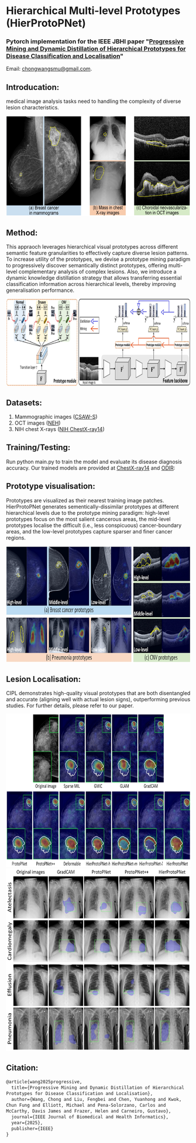 # Hierarchical Multi-level Prototypes (HierProtoPNet)

### Pytorch implementation for the IEEE JBHI paper "[Progressive Mining and Dynamic Distillation of Hierarchical Prototypes for Disease Classification and Localisation](https://ieeexplore.ieee.org/abstract/document/10955117)"
Email: chongwangsmu@gmail.com.

## Introducation:

medical image analysis tasks need to handling the complexity of diverse lesion characteristics.

<div align=center>
<img width="630" height="275" src="https://github.com/cwangrun/HierProtoPNet/blob/master/img/intro.png"/></dev>
</div>

## Method:
This appraoch leverages hierarchical visual prototypes across different semantic feature granularities to effectively capture diverse lesion patterns. 
To increase utility of the prototypes, we devise a prototype mining paradigm to progressively discover semantically distinct prototypes, offering multi-level complementary analysis of complex lesions. 
Also, we introduce a dynamic knowledge distillation strategy that allows transferring essential classification information across hierarchical levels, thereby improving generalisation performance. 

<div align=center>
<img width="900" height="240" src="https://github.com/cwangrun/HierProtoPNet/blob/master/img/arch.png"/></dev>
</div>


## Datasets:
1. Mammographic images ([CSAW-S](https://github.com/ChrisMats/CSAW-S))
2. OCT images ([NEH](https://data.mendeley.com/datasets/8kt969dhx6/1))
3. NIH chest X-rays ([NIH ChestX-ray14](https://www.kaggle.com/datasets/nih-chest-xrays/data))


## Training/Testing:
Run python main.py to train the model and evaluate its disease diagnosis accuracy.
Our trained models are provided at [ChestX-ray14](https://drive.google.com/file/d/1svxfab5YG2BVoSKe99krhwWeqQyQFUqw/view?usp=drive_link) and [ODIR](https://drive.google.com/file/d/1ykIhO6d2AqFO0Wy4Rmr4VIzvTVeoQIaQ/view?usp=drive_link):



## Prototype visualisation:
Prototypes are visualized as their nearest training image patches.
HierProtoPNet generates sementically-dissimilar prototypes at different hierarchical levels due to the prototype mining paradigm: high-level prototypes focus on the most salient cancerous areas, the mid-level prototypes localise the difficult (i.e., less conspicuous) cancer-boundary areas, and the low-level prototypes capture sparser and finer cancer regions.

<div align=center>
<img width="900" height="320" src="https://github.com/cwangrun/HierProtoPNet/blob/master/img/prototypes.png"/></dev>
</div>



## Lesion Localisation:
CIPL demonstrates high-quality visual prototypes that are both disentangled and accurate (aligning well with actual lesion signs), outperforming previous studies. For further details, please refer to our paper.

<div align=center>
<img width="800" height="420" src="https://github.com/cwangrun/HierProtoPNet/blob/master/img/mammo.png"/></dev>
</div>

<div align=center>
<img width="600" height="500" src="https://github.com/cwangrun/HierProtoPNet/blob/master/img/chestxray.png"/></dev>
</div>



## Citation:
```
@article{wang2025progressive,
  title={Progressive Mining and Dynamic Distillation of Hierarchical Prototypes for Disease Classification and Localisation},
  author={Wang, Chong and Liu, Fengbei and Chen, Yuanhong and Kwok, Chun Fung and Elliott, Michael and Pena-Solorzano, Carlos and McCarthy, Davis James and Frazer, Helen and Carneiro, Gustavo},
  journal={IEEE Journal of Biomedical and Health Informatics},
  year={2025},
  publisher={IEEE}
}
```

